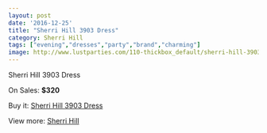 ```yaml
---
layout: post
date: '2016-12-25'
title: "Sherri Hill 3903 Dress"
category: Sherri Hill
tags: ["evening","dresses","party","brand","charming"]
image: http://www.lustparties.com/110-thickbox_default/sherri-hill-3903-dress.jpg
---
```

Sherri Hill 3903 Dress

On Sales: **$320**
<a href="https://www.lustparties.com/en/sherri-hill/34-sherri-hill-3903-dress.html"><amp-img layout="responsive" width="600" height="600" src="//www.lustparties.com/110-thickbox_default/sherri-hill-3903-dress.jpg" alt="Sherri Hill 3903 Dress 0" /></a>

Buy it: [Sherri Hill 3903 Dress](https://www.lustparties.com/en/sherri-hill/34-sherri-hill-3903-dress.html "Sherri Hill 3903 Dress")

View more: [Sherri Hill](https://www.lustparties.com/en/2-sherri-hill "Sherri Hill")